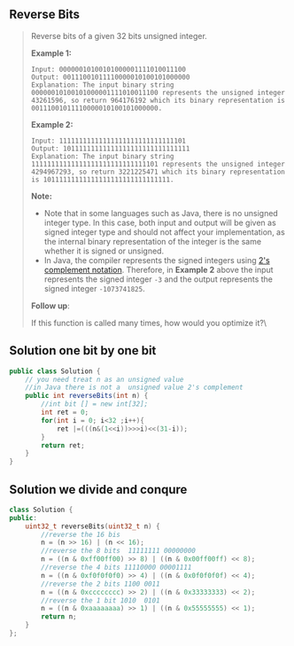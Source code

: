 ## Reverse Bits

> Reverse bits of a given 32 bits unsigned integer.
>
>  
>
> **Example 1:**
>
> ```
> Input: 00000010100101000001111010011100
> Output: 00111001011110000010100101000000
> Explanation: The input binary string 00000010100101000001111010011100 represents the unsigned integer 43261596, so return 964176192 which its binary representation is 00111001011110000010100101000000.
> ```
>
> **Example 2:**
>
> ```
> Input: 11111111111111111111111111111101
> Output: 10111111111111111111111111111111
> Explanation: The input binary string 11111111111111111111111111111101 represents the unsigned integer 4294967293, so return 3221225471 which its binary representation is 10111111111111111111111111111111.
> ```
>
>  
>
> **Note:**
>
> - Note that in some languages such as Java, there is no unsigned integer type. In this case, both input and output will be given as signed integer type and should not affect your implementation, as the internal binary representation of the integer is the same whether it is signed or unsigned.
> - In Java, the compiler represents the signed integers using [2's complement notation](https://en.wikipedia.org/wiki/Two's_complement). Therefore, in **Example 2** above the input represents the signed integer `-3` and the output represents the signed integer `-1073741825`.
>
>  
>
> **Follow up**:
>
> If this function is called many times, how would you optimize it?\



## Solution one bit by one bit 

```java
public class Solution {
    // you need treat n as an unsigned value
    //in Java there is not a  unsigned value 2's complement 
    public int reverseBits(int n) {
        //int bit [] = new int[32];
        int ret = 0;
        for(int i = 0; i<32 ;i++){
            ret |=(((n&(1<<i))>>>i)<<(31-i));
        }
        return ret;
    }
}
```

## Solution  we divide and conqure

```c++
class Solution {
public:
    uint32_t reverseBits(uint32_t n) {
        //reverse the 16 bis
        n = (n >> 16) | (n << 16);
        //reverse the 8 bits  11111111 00000000 
        n = ((n & 0xff00ff00) >> 8) | ((n & 0x00ff00ff) << 8);
        //reverse the 4 bits 11110000 00001111
        n = ((n & 0xf0f0f0f0) >> 4) | ((n & 0x0f0f0f0f) << 4);
        //reverse the 2 bits 1100 0011
        n = ((n & 0xcccccccc) >> 2) | ((n & 0x33333333) << 2);
        //reverse the 1 bit 1010  0101
        n = ((n & 0xaaaaaaaa) >> 1) | ((n & 0x55555555) << 1);
        return n;
    }
};
```

